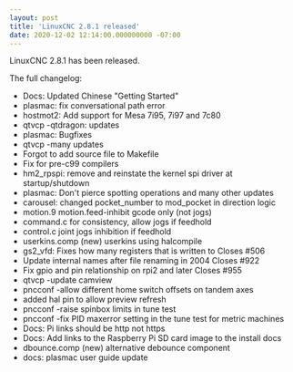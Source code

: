 ```yaml
---
layout: post
title: 'LinuxCNC 2.8.1 released'
date: 2020-12-02 12:14:00.000000000 -07:00
---
```

LinuxCNC 2.8.1 has been released.

The full changelog:

 * Docs: Updated Chinese "Getting Started"
  * plasmac: fix conversational path error
  * hostmot2: Add support for Mesa 7i95, 7i97 and 7c80
  * qtvcp -qtdragon: updates
  * plasmac: Bugfixes
  * qtvcp -many updates
  * Forgot to add source file to Makefile
  * Fix for pre-c99 compilers
  * hm2_rpspi: remove and reinstate the kernel spi driver at startup/shutdown
  * plasmac: Don't pierce spotting operations and many other updates
  * carousel: changed pocket_number to mod_pocket in direction logic
  * motion.9 motion.feed-inhibit gcode only (not jogs)
  * command.c for consistency, allow jogs if feedhold
  * control.c joint jogs inhibition if feedhold
  * userkins.comp (new) userkins using halcompile
  * gs2_vfd: Fixes how many registers that is written to Closes #506
  * Update internal names after file renaming in 2004 Closes #922
  * Fix gpio and pin relationship on rpi2 and later Closes #955
  * qtvcp -update camview
  * pncconf -allow different home switch offsets on tandem axes
  * added hal pin to allow preview refresh
  * pncconf -raise spinbox limits in tune test
  * pncconf -fix PID maxerror setting in the tune test for metric machines
  * Docs: Pi links should be http not https
  * Docs: Add links to the Raspberry Pi SD card image to the install docs
  * dbounce.comp (new) alternative debounce component
  * docs: plasmac user guide update
